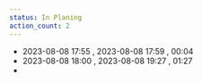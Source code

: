 ```yaml
---
status: In Planing
action_count: 2
---
```


- 2023-08-08 17:55 , 2023-08-08 17:59 , 00:04
- 2023-08-08 18:00 , 2023-08-08 19:27 , 01:27
- 